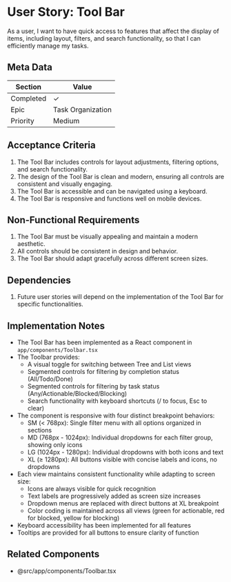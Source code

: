 # User Story: Tool Bar

As a user, I want to have quick access to features that affect the display of items, including layout, filters, and search functionality, so that I can efficiently manage my tasks.

## Meta Data
| Section | Value |
| ------- | ----- |
| Completed | ✓ |
| Epic | Task Organization |
| Priority | Medium |

## Acceptance Criteria

1. The Tool Bar includes controls for layout adjustments, filtering options, and search functionality.
2. The design of the Tool Bar is clean and modern, ensuring all controls are consistent and visually engaging.
3. The Tool Bar is accessible and can be navigated using a keyboard.
4. The Tool Bar is responsive and functions well on mobile devices.

## Non-Functional Requirements

1. The Tool Bar must be visually appealing and maintain a modern aesthetic.
2. All controls should be consistent in design and behavior.
3. The Tool Bar should adapt gracefully across different screen sizes.

## Dependencies

1. Future user stories will depend on the implementation of the Tool Bar for specific functionalities.

## Implementation Notes

- The Tool Bar has been implemented as a React component in `app/components/Toolbar.tsx`
- The Toolbar provides:
  - A visual toggle for switching between Tree and List views
  - Segmented controls for filtering by completion status (All/Todo/Done)
  - Segmented controls for filtering by task status (Any/Actionable/Blocked/Blocking)
  - Search functionality with keyboard shortcuts (/ to focus, Esc to clear)
- The component is responsive with four distinct breakpoint behaviors:
  - SM (< 768px): Single filter menu with all options organized in sections
  - MD (768px - 1024px): Individual dropdowns for each filter group, showing only icons
  - LG (1024px - 1280px): Individual dropdowns with both icons and text
  - XL (≥ 1280px): All buttons visible with concise labels and icons, no dropdowns
- Each view maintains consistent functionality while adapting to screen size:
  - Icons are always visible for quick recognition
  - Text labels are progressively added as screen size increases
  - Dropdown menus are replaced with direct buttons at XL breakpoint
  - Color coding is maintained across all views (green for actionable, red for blocked, yellow for blocking)
- Keyboard accessibility has been implemented for all features
- Tooltips are provided for all buttons to ensure clarity of function

## Related Components
- @src/app/components/Toolbar.tsx
